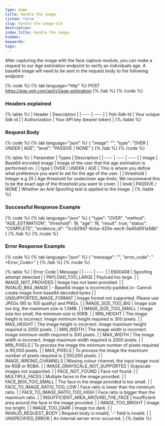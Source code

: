 ```yaml
---
type: page
title: Handle the image
listed: false
slug: handle-the-image-old
description: 
index_title: Handle the image
hidden: 
keywords: 
tags: 
---
```


After capturing the image with the face capture module, you can make a request to our Age estimation endpoint to verify an individuals age. A base64 image will need to be sent in the request body to the following endpoint:

{% code %}
{% tab language="http" %}
POST https://age.yoti.com/api/v1/age-estimation
{% /tab %}
{% /code %}

### Headers explained

{% table %}
| Header | Description | 
| ---- | ---- | 
| Yoti-Sdk-Id | Your unique Sdk id | 
| Authorization | Your API key (bearer token) | 
{% /table %}

### Request Body

{% code %}
{% tab language="json" %}
{
    "image": "<base64 encoded image>",
    "type": "OVER | UNDER | AGE",
    "level": "PASSIVE | NONE"
}
{% /tab %}
{% /code %}

{% table %}
| Parameter | Types | Description | 
| ---- | ---- | ---- | 
| image | Base64 encoded image | Image of the user that the age estimation is performed on. | 
| type | OVER / UNDER / AGE | This is where you define what preference you want to set for the age of the user. | 
| threshold | Integer e.g 25 | Age threshold for under/over age limits. We recommend this to be the exact age of the threshold you want to cover. | 
| level | PASSIVE / NONE | Whether an Anti Spoofing test is applied to the image. | 
{% /table %}

### Successful Response Example

{% code %}
{% tab language="json" %}
{
    "type": "OVER",
    "method": "AGE_ESTIMATION",
    "threshold": 18,
    "age": 18,
    "result": true,
    "status": "COMPLETE",
    "evidence_id": "1cc829d7-6cba-420e-aec9-3a45d051a58b"
}
{% /tab %}
{% /code %}

### Error Response Example

{% code %}
{% tab language="json" %}
{
    "message": "<Message>",
    "error_code": "<Error_Code>"
}
{% /tab %}
{% /code %}

{% table %}
| Error Code | Message | 
| ---- | ---- | 
| E600408 | Spoofing attempt detected | 
| PAYLOAD_TOO_LARGE | Payload too large. | 
| IMAGE_NOT_PROVIDED | Image has not been provided. | 
| INVALID_B64_IMAGE | - Base64 image is incorrectly padded.\n- Cannot create image from base64 decoded bytes | 
| UNSUPPORTED_IMAGE_FORMAT | Image format not supported. Please use JPEGs (95 to 100 quality) and PNGs. | 
| IMAGE_SIZE_TOO_BIG | Image size too big, the maximum size is 1.5MB. | 
| IMAGE_SIZE_TOO_SMALL | Image size too small, the minimum size is 50KB. | 
| MIN_HEIGHT | The image height is incorrect. Image minimum height required is 300 pixels. | 
| MAX_HEIGHT | The image height is incorrect. Image maximum height required is 2000 pixels. | 
| MIN_WIDTH | The image width is incorrect. Image minimum width required is 300 pixels. | 
| MAX_WIDTH | The image width is incorrect. Image maximum width required is 2000 pixels. | 
| MIN_PIXELS | To process the image the minimum number of pixels required is 90,000 pixels. | 
| MAX_PIXELS | To process the image the maximum number of pixels required is 2,100,000 pixels. | 
| IMAGE_WRONG_CHANNELS | Missing colour channel, the input image must be RGB or RGBA. | 
| IMAGE_GRAYSCALE_NOT_SUPPORTED | Grayscale images not supported. | 
| FACE_NOT_FOUND | Face not found. | 
| MULTIPLE_FACES | Multiple faces in the image provided. | 
| FACE_BOX_TOO_SMALL | The face in the image provided is too small. | 
| FACE_TO_IMAGE_RATIO_TOO_LOW | Face ratio is lower than the minimum ratio. | 
| FACE_TO_IMAGE_RATIO_TOO_HIGH | Face ratio is bigger than the maximum ratio. | 
| INSUFFICIENT_AREA_AROUND_THE_FACE | Insufficient area around the face in the image provided. | 
| IMAGE_TOO_BRIGHT | Image too bright. | 
| IMAGE_TOO_DARK | Image too dark. | 
| INVALID_REQUEST_BODY | Request body is invalid, '-' field is invalid. | 
| UNSPECIFIED_ERROR | An internal server error occurred. | 
{% /table %}